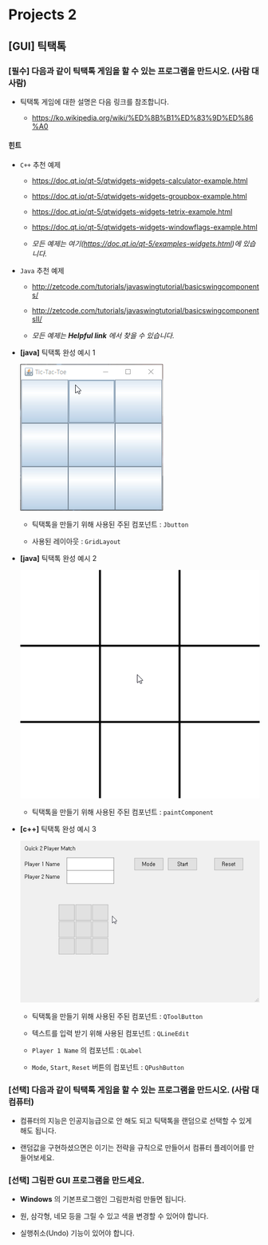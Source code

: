 # Projects 2

## **[GUI]** 틱택톡

### **[필수]** 다음과 같이 틱택톡 게임을 할 수 있는 프로그램을 만드시오. (사람 대 사람)

- 틱택톡 게임에 대한 설명은 다음 링크를 참조합니다.

  - https://ko.wikipedia.org/wiki/%ED%8B%B1%ED%83%9D%ED%86%A0

#### 힌트 

- `C++` 추천 예제 

  - https://doc.qt.io/qt-5/qtwidgets-widgets-calculator-example.html

  - https://doc.qt.io/qt-5/qtwidgets-widgets-groupbox-example.html

  - https://doc.qt.io/qt-5/qtwidgets-widgets-tetrix-example.html

  - https://doc.qt.io/qt-5/qtwidgets-widgets-windowflags-example.html

  - _모든 예제는 여기(https://doc.qt.io/qt-5/examples-widgets.html)에 있습니다._

- `Java` 추천 예제 

  - http://zetcode.com/tutorials/javaswingtutorial/basicswingcomponents/

  - http://zetcode.com/tutorials/javaswingtutorial/basicswingcomponentsII/

  - _모든 예제는 **Helpful link** 에서 찾을 수 있습니다._

- **[java]** 틱택톡 완성 예시 1

  ![ttt1](ttt1.gif)

  - 틱택톡을 만들기 위해 사용된 주된 컴포넌트 : `Jbutton`

  - 사용된 레이아웃 : `GridLayout`

- **[java]** 틱택톡 완성 예시 2

  ![ttt3](ttt3.gif)

  - 틱택톡을 만들기 위해 사용된 주된 컴포넌트 : `paintComponent`

- **[c++]** 틱택톡 완성 예시 3

  ![ttt2](ttt2.gif)

  - 틱택톡을 만들기 위해 사용된 주된 컴포넌트 : `QToolButton`

  - 텍스트를 입력 받기 위해 사용된 컴포넌트 : `QLineEdit`

  - `Player 1 Name` 의 컴포넌트 : `QLabel`

  - `Mode`, `Start`, `Reset` 버튼의 컴포넌트 : `QPushButton`

### **[선택]** 다음과 같이 틱택톡 게임을 할 수 있는 프로그램을 만드시오. (사람 대 컴퓨터)

  - 컴퓨터의 지능은 인공지능급으로 안 해도 되고 틱택톡을 랜덤으로 선택할 수 있게 해도 됩니다. 

  - 랜덤값을 구현하셨으면은 이기는 전략을 규칙으로 만들어서 컴퓨터 플레이어를 만들어보세요. 

### **[선택]** 그림판 GUI 프로그램을 만드세요. 

  - **Windows** 의 기본프로그램인 그림판처럼 만들면 됩니다. 

  - 원, 삼각형, 네모 등을 그릴 수 있고 색을 변경할 수 있어야 합니다. 

  - 실행취소(Undo) 기능이 있어야 합니다. 
